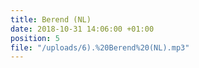```yaml
---
title: Berend (NL)
date: 2018-10-31 14:06:00 +01:00
position: 5
file: "/uploads/6).%20Berend%20(NL).mp3"
---
```


